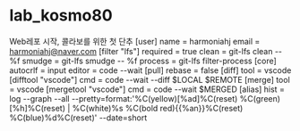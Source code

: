 # lab_kosmo80
Web레포 시작, 콜라보를 위한 첫 단추
[user]
	name = harmoniahj
	email = harmoniahj@naver.com
[filter "lfs"]
	required = true
	clean = git-lfs clean -- %f
	smudge = git-lfs smudge -- %f
	process = git-lfs filter-process
[core]
	autocrlf = input
	editor = code --wait
[pull]
	rebase = false
[diff]
	tool = vscode
[difftool "vscode"]
	cmd = code --wait --diff $LOCAL $REMOTE
[merge]
	tool = vscode
[mergetool "vscode"]
	cmd = code --wait $MERGED
[alias] hist = log --graph --all --pretty=format:'%C(yellow)[%ad]%C(reset) %C(green)[%h]%C(reset) | %C(white)%s %C(bold red){{%an}}%C(reset) %C(blue)%d%C(reset)' --date=short

